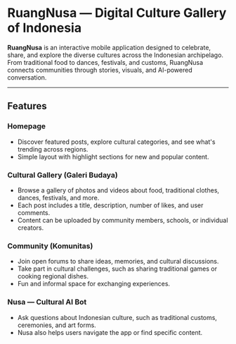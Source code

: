 
# RuangNusa — Digital Culture Gallery of Indonesia

**RuangNusa** is an interactive mobile application designed to celebrate, share, and explore the diverse cultures across the Indonesian archipelago. From traditional food to dances, festivals, and customs, RuangNusa connects communities through stories, visuals, and AI-powered conversation.

---

## Features

### Homepage  
- Discover featured posts, explore cultural categories, and see what's trending across regions.  
- Simple layout with highlight sections for new and popular content.

### Cultural Gallery (Galeri Budaya)  
- Browse a gallery of photos and videos about food, traditional clothes, dances, festivals, and more.  
- Each post includes a title, description, number of likes, and user comments.  
- Content can be uploaded by community members, schools, or individual creators.

### Community (Komunitas)  
- Join open forums to share ideas, memories, and cultural discussions.  
- Take part in cultural challenges, such as sharing traditional games or cooking regional dishes.  
- Fun and informal space for exchanging experiences.

### Nusa — Cultural AI Bot  
- Ask questions about Indonesian culture, such as traditional customs, ceremonies, and art forms.  
- Nusa also helps users navigate the app or find specific content.

